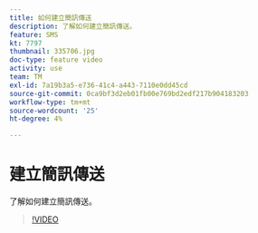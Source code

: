 ```yaml
---
title: 如何建立簡訊傳送
description: 了解如何建立簡訊傳送。
feature: SMS
kt: 7797
thumbnail: 335706.jpg
doc-type: feature video
activity: use
team: TM
exl-id: 7a19b3a5-e736-41c4-a443-7110e0dd45cd
source-git-commit: 0ca9bf3d2eb01fb00e769bd2edf217b904183203
workflow-type: tm+mt
source-wordcount: '25'
ht-degree: 4%

---
```


# 建立簡訊傳送

了解如何建立簡訊傳送。

>[!VIDEO](https://video.tv.adobe.com/v/335706)
